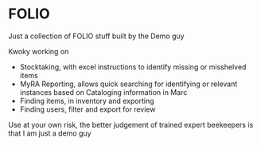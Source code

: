 # FOLIO
Just a collection of FOLIO stuff built by the Demo guy

Kwoky working on
 - Stocktaking, with excel instructions to identify missing or misshelved items
 - MyRA Reporting, allows quick searching for identifying or relevant instances based on Cataloging information in Marc
 - Finding items, in inventory and exporting
 - Finding users, filter and export for review

 Use at your own risk, the better judgement of trained expert beekeepers is that I am just a demo guy